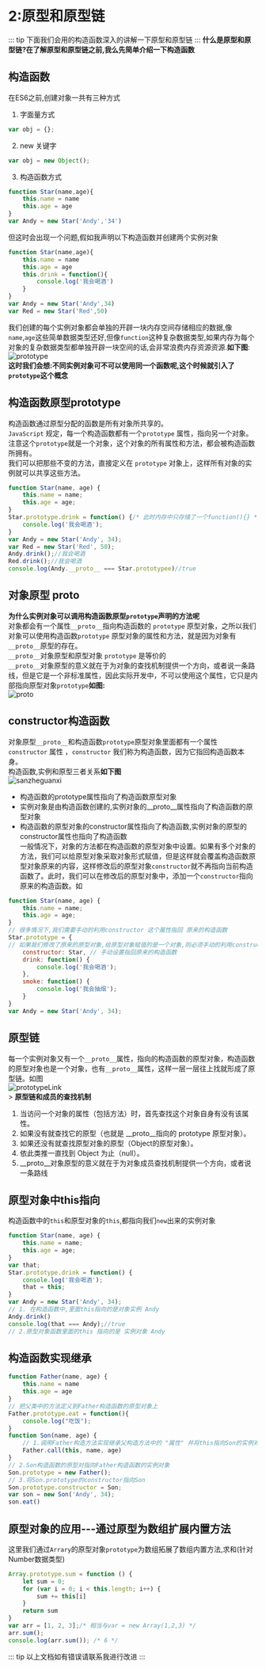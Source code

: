 # 2:原型和原型链
::: tip
下面我们会用的构造函数深入的讲解一下原型和原型链
:::
**什么是原型和原型链?在了解原型和原型链之前,我么先简单介绍一下构造函数**
## 构造函数
在ES6之前,创建对象一共有三种方式<br>
1. 字面量方式
``` JavaScript
var obj = {};
```
2. new 关键字
``` JavaScript
var obj = new Object();
```
3. 构造函数方式
``` JavaScript
function Star(name,age){
    this.name = name
    this.age = age
}
var Andy = new Star('Andy','34')
```
但这时会出现一个问题,假如我声明以下构造函数并创建两个实例对象
``` JavaScript
function Star(name,age){
    this.name = name
    this.age = age
    this.drink = function(){
        console.log('我会喝酒')
    }
}
var Andy = new Star('Andy',34)
var Red = new Star('Red',50)
```
我们创建的每个实例对象都会单独的开辟一块内存空间存储相应的数据,像`name`,`age`这些简单数据类型还好,但像`function`这种复杂数据类型,如果内存为每个对象的复杂数据类型都单独开辟一块空间的话,会非常浪费内存资源资源.**如下图**:<br>
![prototype](../images/prototype.png)<br>
**这时我们会想:不同实例对象可不可以使用同一个函数呢,这个时候就引入了`prototype`这个概念**
## 构造函数原型prototype
构造函数通过原型分配的函数是所有对象所共享的。<br>
`JavaScript` 规定，每一个构造函数都有一个`prototype` 属性，指向另一个对象。注意这个`prototype`就是一个对象，这个对象的所有属性和方法，都会被构造函数所拥有。<br>
我们可以把那些不变的方法，直接定义在 `prototype` 对象上，这样所有对象的实例就可以共享这些方法。
``` JavaScript
function Star(name, age) {
    this.name = name;
    this.age = age;
}
Star.prototype.drink = function() {/* 此时内存中只存储了一个function(){} */
	console.log('我会喝酒');
}
var Andy = new Star('Andy', 34);
var Red = new Star('Red', 50);
Andy.drink();//我会喝酒
Red.drink();//我会喝酒
console.log(Andy.__proto__ === Star.prototypee)//true
```
## 对象原型 __proto__
**为什么实例对象可以调用构造函数原型`prototype`声明的方法呢**<br>
对象都会有一个属性`__proto__`指向构造函数的 `prototype` 原型对象，之所以我们对象可以使用构造函数`prototype` 原型对象的属性和方法，就是因为对象有`__proto__`原型的存在。<br>
`__proto__`对象原型和原型对象 `prototype` 是等价的<br>
`__proto__`对象原型的意义就在于为对象的查找机制提供一个方向，或者说一条路线，但是它是一个非标准属性，因此实际开发中，不可以使用这个属性，它只是内部指向原型对象`prototype`**如图:**<br>
![proto](../images/proto.png)

## constructor构造函数
对象原型`__proto__`和构造函数`prototype`原型对象里面都有一个属性 `constructor` 属性 ，`constructor` 我们称为构造函数，因为它指回构造函数本身。<br>
构造函数,实例和原型三者关系**如下图**<br>
![sanzheguanxi](../images/sanzheguanxi.png)<br>
- 构造函数的prototype属性指向了构造函数原型对象
- 实例对象是由构造函数创建的,实例对象的__proto__属性指向了构造函数的原型对象
- 构造函数的原型对象的constructor属性指向了构造函数,实例对象的原型的constructor属性也指向了构造函数<br>
一般情况下，对象的方法都在构造函数的原型对象中设置。如果有多个对象的方法，我们可以给原型对象采取对象形式赋值，但是这样就会覆盖构造函数原型对象原来的内容，这样修改后的原型对象`constructor`就不再指向当前构造函数了。此时，我们可以在修改后的原型对象中，添加一个`constructor`指向原来的构造函数。如
``` JavaScript
function Star(name, age) {
    this.name = name;
    this.age = age;
}
// 很多情况下,我们需要手动的利用constructor 这个属性指回 原来的构造函数
Star.prototype = {
// 如果我们修改了原来的原型对象,给原型对象赋值的是一个对象,则必须手动的利用constructor指回原来的构造函数
    constructor: Star, // 手动设置指回原来的构造函数
    drink: function() {
        console.log('我会喝酒');
    },
    smoke: function() {
        console.log('我会抽烟');
    }
}
var Andy = new Star('Andy', 34);
```
## 原型链
每一个实例对象又有一个`__proto__`属性，指向的构造函数的原型对象，构造函数的原型对象也是一个对象，也有`__proto__`属性，这样一层一层往上找就形成了原型链。如图<br>
![prototypeLink](../images/prototypeLink.png)<br>>
**原型链和成员的查找机制**<br>
1. 当访问一个对象的属性（包括方法）时，首先查找这个对象自身有没有该属性。
2. 如果没有就查找它的原型（也就是 __proto__指向的 prototype 原型对象）。
3. 如果还没有就查找原型对象的原型（Object的原型对象）。
4. 依此类推一直找到 Object 为止（null）。
5. __proto__对象原型的意义就在于为对象成员查找机制提供一个方向，或者说一条路线

## 原型对象中this指向
构造函数中的`this`和原型对象的`this`,都指向我们`new`出来的实例对象
``` JavaScript
function Star(name, age) {
    this.name = name;
    this.age = age;
}
var that;
Star.prototype.drink = function() {
    console.log('我会喝酒');
    that = this;
}
var Andy = new Star('Andy', 34);
// 1. 在构造函数中,里面this指向的是对象实例 Andy
Andy.drink()
console.log(that === Andy);//true
// 2.原型对象函数里面的this 指向的是 实例对象 Andy
```

## 构造函数实现继承
``` JavaScript
function Father(name, age) {
    this.name = name
    this.age = age
}
// 把父类中的方法定义到Father构造函数的原型对象上
Father.prototype.eat = function(){
    console.log("吃饭");            
}
function Son(name, age) {
    // 1.调用Father构造方法实现继承父构造方法中的 "属性" 并将this指向Son的实例对象 
    Father.call(this, name, age)           
}
// 2.Son构造函数的原型对指向Father构造函数的实例对象
Son.prototype = new Father();
// 3.将Son.prototype的constructor指向Son
Son.prototype.constructor = Son;
var son = new Son('Andy', 34);
son.eat()   
```

## 原型对象的应用---通过原型为数组扩展内置方法
这里我们通过`Arrary`的原型对象`prototype`为数组拓展了数组内置方法,求和(针对Number数据类型)
``` JavaScript
Array.prototype.sum = function () {
    let sum = 0;
    for (var i = 0; i < this.length; i++) {
        sum += this[i]
    }
    return sum
}
var arr = [1, 2, 3];/* 相当与var = new Array(1,2,3) */
arr.sum();
console.log(arr.sum()); /* 6 */
```
::: tip
以上文档如有错误请联系我进行改进
:::

